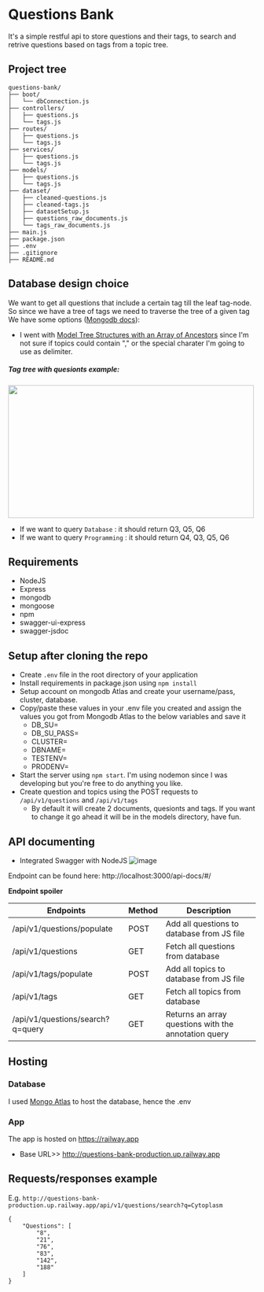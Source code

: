 # Questions Bank
It's a simple restful api to store questions and their tags, to search and retrive questions based on tags from a topic tree.

## Project tree

    questions-bank/
    ├── boot/
    │   └── dbConnection.js
    ├── controllers/
    │   ├── questions.js
    │   └── tags.js
    ├── routes/
    │   ├── questions.js
    │   └── tags.js
    ├── services/
    │   ├── questions.js
    │   └── tags.js
    ├── models/
    │   ├── questions.js
    │   └── tags.js
    ├── dataset/
    │   ├── cleaned-questions.js
    │   ├── cleaned-tags.js
    │   ├── datasetSetup.js
    │   ├── questions_raw_documents.js
    │   └── tags_raw_documents.js
    ├── main.js
    ├── package.json
    ├── .env
    ├── .gitignore
    ├── README.md

## Database design choice

We want to get all questions that include a certain tag till the leaf tag-node.
So since we have a tree of tags we need to traverse the tree of a given tag
We have some options ([Mongodb docs](https://www.mongodb.com/docs/v3.0/applications/data-models-tree-structures/)):
- I went with [Model Tree Structures with an Array of Ancestors](https://www.mongodb.com/docs/v3.0/applications/data-models-tree-structures/)
since I'm not sure if topics could contain "," or the special charater I'm going to use as delimiter.

##### Tag tree with quesionts example:
<img src="https://user-images.githubusercontent.com/11742610/232897087-60553950-e72c-4054-b13c-2bf7acaf354d.png" width="500" height="270" />

- If we want to query `Database` : it should return Q3, Q5, Q6
- If we want to query `Programming` : it should return Q4, Q3, Q5, Q6

## Requirements
- NodeJS
- Express
- mongodb
- mongoose
- npm
- swagger-ui-express
- swagger-jsdoc

## Setup after cloning the repo
- Create `.env` file in the root directory of your application
- Install requirements in package.json using `npm install`
- Setup account on mongodb Atlas and create your username/pass, cluster, database.
- Copy/paste these values in your .env file you created and assign the values you got from Mongodb Atlas to the below variables and save it 
    - DB_SU=
    - DB_SU_PASS=
    - CLUSTER=
    - DBNAME=
    - TESTENV=
    - PRODENV=
- Start the server using `npm start`. I'm using nodemon since I was developing but you're free to do anything you like.
- Create question and topics using the POST requests to `/api/v1/questions` and `/api/v1/tags`
    - By default it will create 2 documents, quesionts and tags. If you want to change it go ahead it will be in the models directory, have fun.


## API documenting

- Integrated Swagger with NodeJS
![image](https://user-images.githubusercontent.com/11742610/232916721-9d42ef6e-7994-475a-b8a2-e037229abb23.png)

Endpoint can be found here: http://localhost:3000/api-docs/#/

**Endpoint spoiler** 

| Endpoints                                     | Method  | Description                                         |
|-----------------------------------------------|---------|-----------------------------------------------------|
|  /api/v1/questions/populate                   | POST    | Add all questions to database from JS file          |
|  /api/v1/questions                            | GET     | Fetch all questions from database                   | 
|  /api/v1/tags/populate                        | POST    | Add all topics to database from JS file             |
|  /api/v1/tags                                 | GET     | Fetch all topics from database                      |
|  /api/v1/questions/search?q=query             | GET     | Returns an array questions with the annotation query|

## Hosting
### Database
I used [Mongo Atlas](https://cloud.mongodb.com/) to host the database, hence the .env

### App
The app is hosted on https://railway.app
- Base URL>> http://questions-bank-production.up.railway.app

## Requests/responses example
E.g.
`http://questions-bank-production.up.railway.app/api/v1/questions/search?q=Cytoplasm`
```
{
    "Questions": [
        "8",
        "21",
        "76",
        "83",
        "142",
        "188"
    ]
}
```
